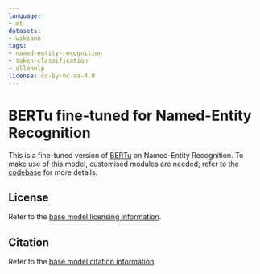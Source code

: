 ```yaml
---
language:
- mt
datasets:
- wikiann
tags:
- named-entity-recognition
- token-classification
- allennlp
license: cc-by-nc-sa-4.0
---
```


# BERTu fine-tuned for Named-Entity Recognition

This is a fine-tuned version of [BERTu](https://huggingface.co/MLRS/BERTu) on Named-Entity Recognition.
To make use of this model, customised modules are needed; refer to the [codebase](https://github.com/MLRS/BERTu/tree/main/evaluate) for more details.

## License

Refer to the [base model licensing information](https://huggingface.co/MLRS/BERTu#license).

## Citation

Refer to the [base model citation information](https://huggingface.co/MLRS/BERTu#citation).